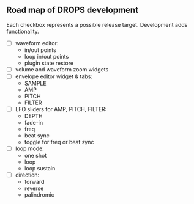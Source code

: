 ## Road map of DROPS development

Each checkbox represents a possible release target. Development adds functionality.

- [ ] waveform editor:
	- in/out points
	- loop in/out points
	- plugin state restore
- [ ] volume and waveform zoom widgets
- [ ] envelope editor widget & tabs:
	- SAMPLE
	- AMP
	- PITCH
	- FILTER
- [ ] LFO sliders for AMP, PITCH, FILTER:
	- DEPTH
	- fade-in
	- freq
	- beat sync
	- toggle for freq or beat sync
- [ ] loop mode:
	- one shot
	- loop
	- loop sustain
- [ ] direction:
	- forward
	- reverse
	- palindromic